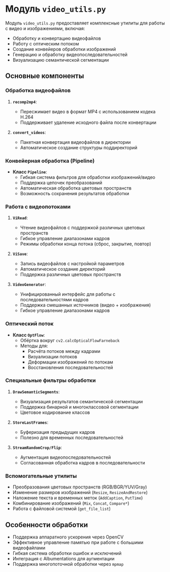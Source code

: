 # Модуль `video_utils.py`

Модуль `video_utils.py` предоставляет комплексные утилиты для работы с видео и изображениями, включая:
- Обработку и конвертацию видеофайлов
- Работу с оптическим потоком
- Создание конвейеров обработки изображений
- Генерацию и обработку видеопоследовательностей
- Визуализацию семантической сегментации

## Основные компоненты

### Обработка видеофайлов
1. **`recomp2mp4`**:
   - Пересжимает видео в формат MP4 с использованием кодека H.264
   - Поддерживает удаление исходного файла после конвертации

2. **`convert_videos`**:
   - Пакетная конвертация видеофайлов в директории
   - Автоматическое создание структуры поддиректорий

### Конвейерная обработка (Pipeline)
- **Класс `Pipeline`**:
  - Гибкая система фильтров для обработки изображений/видео
  - Поддержка цепочек преобразований
  - Автоматическая обработка цветовых пространств
  - Возможность сохранения результатов обработки

### Работа с видеопотоками
1. **`ViRead`**:
   - Чтение видеофайлов с поддержкой различных цветовых пространств
   - Гибкое управление диапазонами кадров
   - Режимы обработки конца потока (сброс, закрытие, повтор)

2. **`ViSave`**:
   - Запись видеофайлов с настройкой параметров
   - Автоматическое создание директорий
   - Поддержка различных цветовых пространств

3. **`VideoGenerator`**:
   - Унифицированный интерфейс для работы с последовательностями кадров
   - Поддержка смешанных источников (видео + изображения)
   - Гибкое управление диапазонами кадров

### Оптический поток
- **Класс `OptFlow`**:
  - Обёртка вокруг `cv2.calcOpticalFlowFarneback`
  - Методы для:
    - Расчёта потоков между кадрами
    - Визуализации потоков
    - Деформации изображений по потокам
    - Восстановления последовательностей

### Специальные фильтры обработки
1. **`DrawSemanticSegments`**:
   - Визуализация результатов семантической сегментации
   - Поддержка бинарной и многоклассовой сегментации
   - Цветовое кодирование классов

2. **`StoreLastFrames`**:
   - Буферизация предыдущих кадров
   - Полезно для временных последовательностей

3. **`StreamRandomCrop/Flip`**:
   - Аугментация видеопоследовательностей
   - Согласованная обработка кадров в последовательности

### Вспомогательные утилиты
- Преобразования цветовых пространств (RGB/BGR/YUV/Gray)
- Изменение размеров изображений (`Resize`, `ResizeAndRestore`)
- Наложение текста и временных меток (`AddCaption`, `PutTime`)
- Комбинирование изображений (`Mix`, `Concat`, `Compare*`)
- Работа с файловой системой (`get_file_list`)

## Особенности обработки
- Поддержка аппаратного ускорения через OpenCV
- Эффективное управление памятью при работе с большими видеофайлами
- Гибкая система обработки ошибок и исключений
- Интеграция с Albumentations для аугментации
- Поддержка многопоточной обработки через `mpmap`
